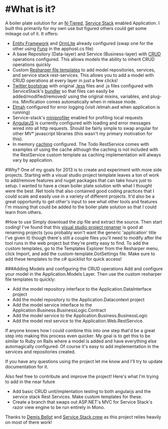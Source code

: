#What is it?
==============
A boiler plate solution for an [N-Tiered](http://msdn.microsoft.com/en-us/library/bb384587.aspx), [Service Stack](http://www.servicestack.net/) enabled Application.  I built this primarily for my own use but figured others could get some mileage out of it. It offers:
 + [Entity Framework](http://msdn.microsoft.com/en-us/data/ef.aspx) and [OrmLite](https://github.com/ServiceStack/ServiceStack.OrmLite) already configured (swap one for the other using [Funq](http://funq.codeplex.com/) in the apphost.cs file)
 + A base Repository (Data-layer) and Service (Business-layer) with [CRUD](http://en.wikipedia.org/wiki/Create,_read,_update_and_delete) operations configured. This allows models the ability to inherit CRUD operations quickly
 + Custom [Resharper file templates](http://www.jetbrains.com/resharper/webhelp/Templates__Applying_Templates__Creating_Files_from_Templates.html) to add model repositories, services, and service stack rest-services.  This allows you to add a model with CRUD operations at every layer in just a few clicks!
 + [Twitter bootstrap](http://twitter.github.com/bootstrap/) with original [.less](http://lesscss.org/) files and .js files configured with ServiceStack's [bundler](https://github.com/ServiceStack/Bundler) so that files can easily be added/modified/removed/ using the original mixins, variables, and plug-ins. Minification comes automatically when in release mode.
 + [Elmah](http://code.google.com/p/elmah/) configured for error logging (visit /elmah.axd when application is running)
 + Service-stack's [miniprofiler](http://miniprofiler.com/) enabled for profiling local requests
 + [AngularJS](http://angularjs.org/) is currently configured with loading and error messages wired into all http requests.  Should be fairly simple to swap angular for other MV* javascript libraries (this wasn't my primary motivation for this).  
 + In memory [caching](https://github.com/ServiceStack/ServiceStack/wiki/Caching) configured.  The Todo RestService comes with examples of using the cache although the caching is not included with the RestService custom template as caching implementation will always vary by application.

#Why?
One of my goals for 2013 is to create and experiment with more side projects. Starting with a visual studio project template leaves a ton of work to add/remove features and nuget packages that can take hours just to setup. I wanted to have a clean boiler plate solution with what I thought were the best .Net tools that also contained good coding practices that I could scale and easily use in a variety of different projects. It'd also be a great opportunity to get other's input to see what other tools and features I'm missing that could be added to the boiler plate solution so that I could learn from others.

#How to use
Simply download the zip file and extract the source.  Then start coding!  I've found that this [visual studio project renamer](http://normankosmal.com/wordpress/?page_id=184) is good at renaming projects (you probably won't want the generic 'application' title I've given it) though there's still a couple files you'll need to modify after the tool runs in the web project but they're pretty easy to find.  To add the custom templates, go to the Templates Explorer from the Resharper menu, click Import, and add the custom-template.DotSettings file.  Make sure to add these templates to the c# quicklist for quick access! 

###Adding Models and configuring the CRUD operations
Add and configure your model in the Application.Models Layer.  Then use the custom resharper file templates to quickly:
 + Add the model repository interface to the Application.DataInterface project
 + Add the model repository to the Application.Datacontext project
 + Add the model service interface to the Application.Business.BusinessLogic.Contract
 + Add the model service to the Application.Business.BusinessLogic
 + Add the model rest service to the Application.Web.RestService.

If anyone knows how I could combine this into one step that'd be a great step into making this process even quicker.  My goal is to get this to be similar to Ruby on Rails where a model is added and have everything else automagically configured.  Of course it's easy to add implementation in the services and repositories created.

If you have any questions using the project let me know and I'll try to update documentation for it.

Also feel free to contribute and improve the project! Here's what I'm trying to add in the near future

  + Add basic CRUD unit/implentation testing to both angularjs and the service stack Rest Services. Make custom templates for these.
  + Create a branch that swaps out ASP.NET's MVC for Service Stack's razor view engine to be run entirely in Mono.

Thanks to [Demis Bellot](https://github.com/mythz) and [Service Stack crew](https://github.com/ServiceStack/ServiceStack#contributors) as this project relies heavily on most of there work!
